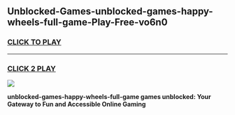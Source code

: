 
## Unblocked-Games-unblocked-games-happy-wheels-full-game-Play-Free-vo6n0
<h3>
<a href="https://premium76.site?title=unblocked-games-happy-wheels-full-game&ref=18A">CLICK TO PLAY</a></h3>
<hr>

<h3>
<a href="https://premium76.site?title=unblocked-games-happy-wheels-full-game&ref=18A">CLICK 2 PLAY</a>
  
</h3>

<a href="https://premium76.site?title=unblocked-games-happy-wheels-full-game&ref=18A"><img src="https://clearcache.store/games.png"></a>


**unblocked-games-happy-wheels-full-game games unblocked: Your Gateway to Fun and Accessible Online Gaming**
